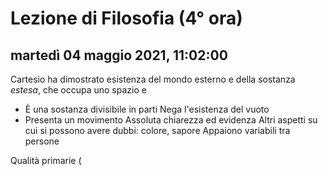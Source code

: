 
# Lezione di Filosofia (4° ora)

## martedì 04 maggio 2021, 11:02:00

Cartesio ha dimostrato esistenza del mondo esterno e della sostanza *estesa*, che occupa uno spazio e 
* È una sostanza divisibile in parti
Nega l'esistenza del vuoto
* Presenta un movimento
Assoluta chiarezza ed evidenza
Altri aspetti su cui si possono avere dubbi: colore, sapore
Appaiono variabili tra persone

Qualità primarie (
<!--stackedit_data:
eyJoaXN0b3J5IjpbMTU1OTI4OTU5MSwxOTg5MjI2Njg3XX0=
-->